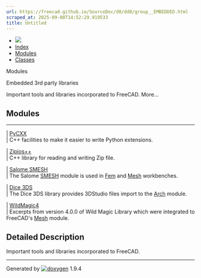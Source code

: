 ```yaml
---
url: https://freecad.github.io/SourceDoc/d0/dd8/group__EMBEDDED.html
scraped_at: 2025-09-08T14:52:29.919533
title: Untitled
---
```


  * [ ![](https://www.freecad.org/svg/logo-freecad.svg) ](https://freecadweb.org "FreeCAD")
  * [Index](../../index.html "Index")
  * [Modules](../../modules.html "Modules list")
  * [Classes](../../annotated.html "Annotated list")

Modules

Embedded 3rd party libraries

Important tools and libraries incorporated to FreeCAD. More...

##  Modules  
  
---  
| [PyCXX](../../d9/daa/group__PYCXX.html)  
| C++ facilities to make it easier to write Python extensions.  
  
| [Zipios++](../../d7/db6/group__ZIPIOS.html)  
| C++ library for reading and writing Zip file.  
  
| [Salome SMESH](../../d5/d42/group__SMESH.html)  
| The Salome [SMESH](../../d9/d7d/namespaceSMESH.html) module is used in
[Fem](../../dd/d72/namespaceFem.html) and
[Mesh](../../dc/d48/namespaceMesh.html "The namespace of the Mesh Application
layer library.") workbenches.  
  
| [Dice 3DS](../../df/da6/group__DICE3DS.html)  
| The Dice 3DS library provides 3DStudio files import to the
[Arch](../../df/dc6/namespaceArch.html) module.  
  
| [WildMagic4](../../d5/d8a/group__WM4.html)  
| Excerpts from version 4.0.0 of Wild Magic Library which were integrated to
FreeCAD's [Mesh](../../dc/d48/namespaceMesh.html "The namespace of the Mesh
Application layer library.") module.  
  
  
## Detailed Description

Important tools and libraries incorporated to FreeCAD.

* * *

Generated by
[![doxygen](../../doxygen.svg)](https://www.doxygen.org/index.html) 1.9.4

